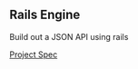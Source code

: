 Rails Engine
------------

Build out a JSON API using rails

[Project Spec](https://github.com/turingschool/lesson_plans/blob/master/ruby_03-professional_rails_applications/rales_engine.md)
